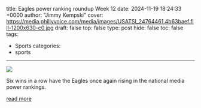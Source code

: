 title: Eagles power ranking roundup Week 12
date: 2024-11-19 18:24:33 +0000
author: "Jimmy Kempski"
cover: https://media.phillyvoice.com/media/images/USATSI_24764461.4b63baef.fill-1200x630-c0.jpg
draft: false
top: false
type: post
hide: false
toc: false
tags:
  - Sports
categories:
  - sports
---

![](https://media.phillyvoice.com/media/images/USATSI_24764461.4b63baef.fill-1200x630-c0.jpg)

Six wins in a row have the Eagles once again rising in the national media power rankings.

[read more](https://www.phillyvoice.com/eagles-power-ranking-roundup-week-12-2024/)
